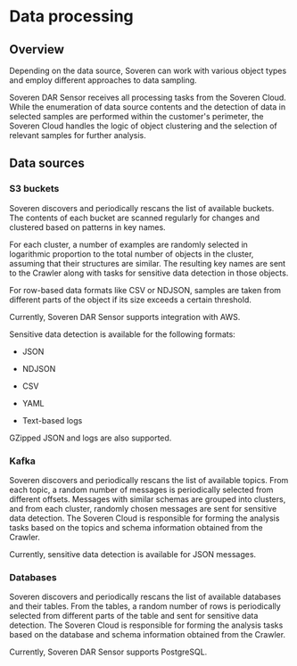 # Data processing

## Overview

Depending on the data source, Soveren can work with various object types and employ different approaches to data sampling.

Soveren DAR Sensor receives all processing tasks from the Soveren Cloud. While the enumeration of data source contents and the detection of data in selected samples are performed within the customer's perimeter, the Soveren Cloud handles the logic of object clustering and the selection of relevant samples for further analysis.

## Data sources

### S3 buckets

Soveren discovers and periodically rescans the list of available buckets. The contents of each bucket are scanned regularly for changes and clustered based on patterns in key names.

For each cluster, a number of examples are randomly selected in logarithmic proportion to the total number of objects in the cluster, assuming that their structures are similar. The resulting key names are sent to the Crawler along with tasks for sensitive data detection in those objects.

For row-based data formats like CSV or NDJSON, samples are taken from different parts of the object if its size exceeds a certain threshold.

Currently, Soveren DAR Sensor supports integration with AWS.

Sensitive data detection is available for the following formats:

* JSON

* NDJSON

* CSV

* YAML

* Text-based logs

GZipped JSON and logs are also supported.

### Kafka

Soveren discovers and periodically rescans the list of available topics. From each topic, a random number of messages is periodically selected from different offsets. Messages with similar schemas are grouped into clusters, and from each cluster, randomly chosen messages are sent for sensitive data detection. The Soveren Cloud is responsible for forming the analysis tasks based on the topics and schema information obtained from the Crawler.

Currently, sensitive data detection is available for JSON messages.

### Databases

Soveren discovers and periodically rescans the list of available databases and their tables. From the tables, a random number of rows is periodically selected from different parts of the table and sent for sensitive data detection. The Soveren Cloud is responsible for forming the analysis tasks based on the database and schema information obtained from the Crawler.

Currently, Soveren DAR Sensor supports PostgreSQL.